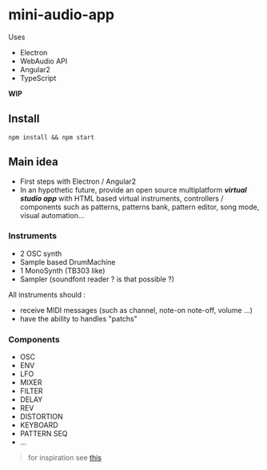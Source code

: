 # mini-audio-app

Uses
- Electron
- WebAudio API
- Angular2
- TypeScript

**WIP**

## Install

```
npm install && npm start
```


## Main idea

- First steps with Electron / Angular2
- In an hypothetic future, provide an open source multiplatform ***virtual studio app*** with HTML based virtual instruments, controllers / components such as patterns, patterns bank, pattern editor, song mode, visual automation...


### Instruments
- 2 OSC synth
- Sample based DrumMachine
- 1 MonoSynth (TB303 like)
- Sampler (soundfont reader ? is that possible ?)

All instruments should :

- receive MIDI messages (such as channel, note-on note-off, volume ...)
- have the ability to handles "patchs"


### Components

- OSC
- ENV
- LFO
- MIXER
- FILTER
- DELAY
- REV
- DISTORTION
- KEYBOARD
- PATTERN SEQ
- ...

> for inspiration see [this](https://github.com/BarakChamo/rc455/)

